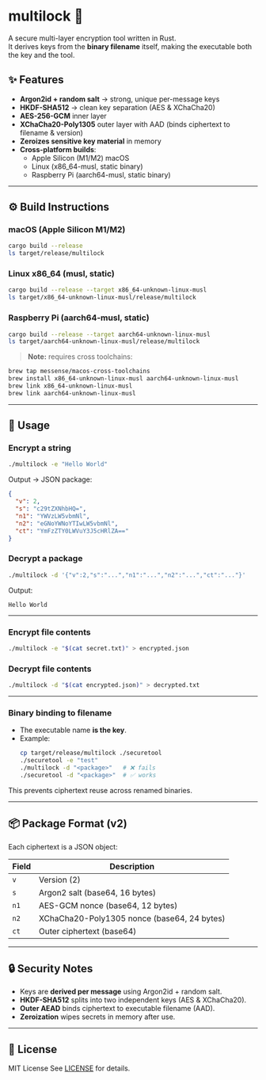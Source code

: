 # multilock 🔐

A secure multi-layer encryption tool written in Rust.  
It derives keys from the **binary filename** itself, making the executable both the key and the tool.  

## ✨ Features
- **Argon2id + random salt** → strong, unique per-message keys  
- **HKDF-SHA512** → clean key separation (AES & XChaCha20)  
- **AES-256-GCM** inner layer  
- **XChaCha20-Poly1305** outer layer with AAD (binds ciphertext to filename & version)  
- **Zeroizes sensitive key material** in memory  
- **Cross-platform builds**:
  - Apple Silicon (M1/M2) macOS  
  - Linux (x86_64-musl, static binary)  
  - Raspberry Pi (aarch64-musl, static binary)  

---

## ⚙️ Build Instructions

### macOS (Apple Silicon M1/M2)
```bash
cargo build --release
ls target/release/multilock
```

### Linux x86_64 (musl, static)
```bash
cargo build --release --target x86_64-unknown-linux-musl
ls target/x86_64-unknown-linux-musl/release/multilock
```

### Raspberry Pi (aarch64-musl, static)
```bash
cargo build --release --target aarch64-unknown-linux-musl
ls target/aarch64-unknown-linux-musl/release/multilock
```

> **Note:** requires cross toolchains:
```bash
brew tap messense/macos-cross-toolchains
brew install x86_64-unknown-linux-musl aarch64-unknown-linux-musl
brew link x86_64-unknown-linux-musl
brew link aarch64-unknown-linux-musl
```

---

## 🚀 Usage

### Encrypt a string
```bash
./multilock -e "Hello World"
```
Output → JSON package:
```json
{
  "v": 2,
  "s": "c29tZXNhbHQ=",
  "n1": "YWVzLW5vbmNl",
  "n2": "eGNoYWNoYTIwLW5vbmNl",
  "ct": "YmFzZTY0LWVuY3J5cHRlZA=="
}
```

### Decrypt a package
```bash
./multilock -d '{"v":2,"s":"...","n1":"...","n2":"...","ct":"..."}'
```
Output:
```
Hello World
```

---

### Encrypt file contents
```bash
./multilock -e "$(cat secret.txt)" > encrypted.json
```

### Decrypt file contents
```bash
./multilock -d "$(cat encrypted.json)" > decrypted.txt
```

---

### Binary binding to filename
- The executable name **is the key**.  
- Example:
  ```bash
  cp target/release/multilock ./securetool
  ./securetool -e "test"
  ./multilock -d "<package>"   # ❌ fails
  ./securetool -d "<package>"  # ✅ works
  ```

This prevents ciphertext reuse across renamed binaries.

---

## 📦 Package Format (v2)
Each ciphertext is a JSON object:

| Field | Description |
|-------|-------------|
| `v`   | Version (2) |
| `s`   | Argon2 salt (base64, 16 bytes) |
| `n1`  | AES-GCM nonce (base64, 12 bytes) |
| `n2`  | XChaCha20-Poly1305 nonce (base64, 24 bytes) |
| `ct`  | Outer ciphertext (base64) |

---

## 🔒 Security Notes
- Keys are **derived per message** using Argon2id + random salt.  
- **HKDF-SHA512** splits into two independent keys (AES & XChaCha20).  
- **Outer AEAD** binds ciphertext to executable filename (AAD).  
- **Zeroization** wipes secrets in memory after use.  

---

## 📜 License
MIT License
See [LICENSE](LICENSE) for details.